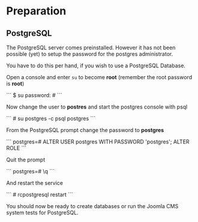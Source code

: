 # Preparation

## PostgreSQL

The PostgreSQL server comes preinstalled. However it has not been possible (yet) to setup the password for the postgres administrator.

You have to do this per hand, if you wish to use a PostgreSQL Database.

Open a console and enter ```su``` to become **root** (remember the root password is **root**)

<div class="console">
```
$ su
password:
#
```
</div>

Now change the user to **postres** and start the postgres console with psql
<div class="console">
```
# su postgres -c psql postgres
```
</div>

From the PostgreSQL prompt change the password to **postgres**
<div class="console">
```
postgres=# ALTER USER postgres WITH PASSWORD 'postgres';
ALTER ROLE
```
</div>

Quit the prompt
<div class="console">
```
postgres=# \q
```
</div>


And restart the service
<div class="console">
```
# rcpostgresql restart
```
</div>

You should now be ready to create databases or run the Joomla CMS system tests for PostgreSQL.
